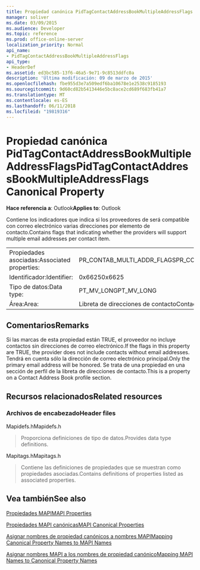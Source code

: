 ```yaml
---
title: Propiedad canónica PidTagContactAddressBookMultipleAddressFlags
manager: soliver
ms.date: 03/09/2015
ms.audience: Developer
ms.topic: reference
ms.prod: office-online-server
localization_priority: Normal
api_name:
- PidTagContactAddressBookMultipleAddressFlags
api_type:
- HeaderDef
ms.assetid: ed3bc585-13f6-46a5-9e71-9c8513ddfc0a
description: 'Última modificación: 09 de marzo de 2015'
ms.openlocfilehash: fbe955d3e7a509edf6ba10678e1e2538c9185193
ms.sourcegitcommit: 9d60cd82b5413446e5bc8ace2cd689f683fb41a7
ms.translationtype: MT
ms.contentlocale: es-ES
ms.lasthandoff: 06/11/2018
ms.locfileid: "19819316"
---
```

# <a name="pidtagcontactaddressbookmultipleaddressflags-canonical-property"></a><span data-ttu-id="63f9a-103">Propiedad canónica PidTagContactAddressBookMultipleAddressFlags</span><span class="sxs-lookup"><span data-stu-id="63f9a-103">PidTagContactAddressBookMultipleAddressFlags Canonical Property</span></span>

  
  
<span data-ttu-id="63f9a-104">**Hace referencia a**: Outlook</span><span class="sxs-lookup"><span data-stu-id="63f9a-104">**Applies to**: Outlook</span></span> 
  
<span data-ttu-id="63f9a-105">Contiene los indicadores que indica si los proveedores de será compatible con correo electrónico varias direcciones por elemento de contacto.</span><span class="sxs-lookup"><span data-stu-id="63f9a-105">Contains flags that indicating whether the providers will support multiple email addresses per contact item.</span></span>
  
|||
|:-----|:-----|
|<span data-ttu-id="63f9a-106">Propiedades asociadas:</span><span class="sxs-lookup"><span data-stu-id="63f9a-106">Associated properties:</span></span>  <br/> |<span data-ttu-id="63f9a-107">PR_CONTAB_MULTI_ADDR_FLAGS</span><span class="sxs-lookup"><span data-stu-id="63f9a-107">PR_CONTAB_MULTI_ADDR_FLAGS</span></span>  <br/> |
|<span data-ttu-id="63f9a-108">Identificador:</span><span class="sxs-lookup"><span data-stu-id="63f9a-108">Identifier:</span></span>  <br/> |<span data-ttu-id="63f9a-109">0x6625</span><span class="sxs-lookup"><span data-stu-id="63f9a-109">0x6625</span></span>  <br/> |
|<span data-ttu-id="63f9a-110">Tipo de datos:</span><span class="sxs-lookup"><span data-stu-id="63f9a-110">Data type:</span></span>  <br/> |<span data-ttu-id="63f9a-111">PT_MV_LONG</span><span class="sxs-lookup"><span data-stu-id="63f9a-111">PT_MV_LONG</span></span>  <br/> |
|<span data-ttu-id="63f9a-112">Área:</span><span class="sxs-lookup"><span data-stu-id="63f9a-112">Area:</span></span>  <br/> |<span data-ttu-id="63f9a-113">Libreta de direcciones de contacto</span><span class="sxs-lookup"><span data-stu-id="63f9a-113">Contact address book</span></span>  <br/> |
   
## <a name="remarks"></a><span data-ttu-id="63f9a-114">Comentarios</span><span class="sxs-lookup"><span data-stu-id="63f9a-114">Remarks</span></span>

<span data-ttu-id="63f9a-115">Si las marcas de esta propiedad están TRUE, el proveedor no incluye contactos sin direcciones de correo electrónico.</span><span class="sxs-lookup"><span data-stu-id="63f9a-115">If the flags in this property are TRUE, the provider does not include contacts without email addresses.</span></span> <span data-ttu-id="63f9a-116">Tendrá en cuenta sólo la dirección de correo electrónico principal.</span><span class="sxs-lookup"><span data-stu-id="63f9a-116">Only the primary email address will be honored.</span></span> <span data-ttu-id="63f9a-117">Se trata de una propiedad en una sección de perfil de la libreta de direcciones de contacto.</span><span class="sxs-lookup"><span data-stu-id="63f9a-117">This is a property on a Contact Address Book profile section.</span></span>
  
## <a name="related-resources"></a><span data-ttu-id="63f9a-118">Recursos relacionados</span><span class="sxs-lookup"><span data-stu-id="63f9a-118">Related resources</span></span>

### <a name="header-files"></a><span data-ttu-id="63f9a-119">Archivos de encabezado</span><span class="sxs-lookup"><span data-stu-id="63f9a-119">Header files</span></span>

<span data-ttu-id="63f9a-120">Mapidefs.h</span><span class="sxs-lookup"><span data-stu-id="63f9a-120">Mapidefs.h</span></span>
  
> <span data-ttu-id="63f9a-121">Proporciona definiciones de tipo de datos.</span><span class="sxs-lookup"><span data-stu-id="63f9a-121">Provides data type definitions.</span></span>
    
<span data-ttu-id="63f9a-122">Mapitags.h</span><span class="sxs-lookup"><span data-stu-id="63f9a-122">Mapitags.h</span></span>
  
> <span data-ttu-id="63f9a-123">Contiene las definiciones de propiedades que se muestran como propiedades asociadas.</span><span class="sxs-lookup"><span data-stu-id="63f9a-123">Contains definitions of properties listed as associated properties.</span></span>
    
## <a name="see-also"></a><span data-ttu-id="63f9a-124">Vea también</span><span class="sxs-lookup"><span data-stu-id="63f9a-124">See also</span></span>



[<span data-ttu-id="63f9a-125">Propiedades MAPI</span><span class="sxs-lookup"><span data-stu-id="63f9a-125">MAPI Properties</span></span>](mapi-properties.md)
  
[<span data-ttu-id="63f9a-126">Propiedades MAPI canónicas</span><span class="sxs-lookup"><span data-stu-id="63f9a-126">MAPI Canonical Properties</span></span>](mapi-canonical-properties.md)
  
[<span data-ttu-id="63f9a-127">Asignar nombres de propiedad canónicos a nombres MAPI</span><span class="sxs-lookup"><span data-stu-id="63f9a-127">Mapping Canonical Property Names to MAPI Names</span></span>](mapping-canonical-property-names-to-mapi-names.md)
  
[<span data-ttu-id="63f9a-128">Asignar nombres MAPI a los nombres de propiedad canónico</span><span class="sxs-lookup"><span data-stu-id="63f9a-128">Mapping MAPI Names to Canonical Property Names</span></span>](mapping-mapi-names-to-canonical-property-names.md)

